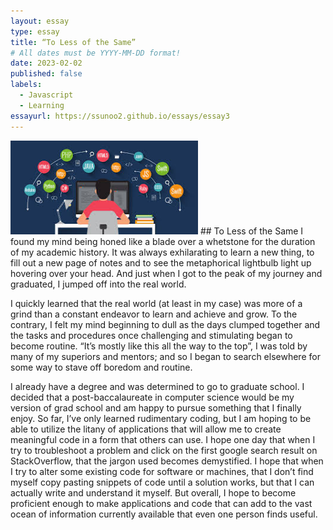 ```yaml
---
layout: essay
type: essay
title: “To Less of the Same”
# All dates must be YYYY-MM-DD format!
date: 2023-02-02
published: false
labels:
  - Javascript
  - Learning
essayurl: https://ssunoo2.github.io/essays/essay3
---
```

  
  
 
  <img width="300px" class="rounded float-start pe-4" src="../img/essay3.jpg">
## To Less of the Same
I found my mind being honed like a blade over a whetstone for the duration of my academic history. It was always exhilarating to learn a new thing, to fill out a new page of notes and to see the metaphorical lightbulb light up hovering over your head. And just when I got to the peak of my journey and graduated, I jumped off into the real world. 

I quickly learned that the real world (at least in my case) was more of a grind than a constant endeavor to learn and achieve and grow. To the contrary, I felt my mind beginning to dull as the days clumped together and the tasks and procedures once challenging and stimulating began to become routine. “It’s mostly like this all the way to the top”, I was told by many of my superiors and mentors; and so I began to search elsewhere for some way to stave off boredom and routine. 

I already have a degree and was determined to go to graduate school. I decided that a post-baccalaureate in computer science would be my version of grad school and am happy to pursue something that I finally enjoy.  So far, I’ve only learned rudimentary coding, but I am hoping to be able to utilize the litany of applications that will allow me to create meaningful code in a form that others can use. I hope one day that when I try to troubleshoot a problem and click on the first google search result on StackOverflow, that the jargon used becomes demystified. I hope that when I try to alter some existing code for software or machines, that I don’t find myself copy pasting snippets of code  until a solution works, but that I can actually write and understand it myself. But overall, I hope to become proficient enough to make applications and code that can add to the vast ocean of information currently available that even one person finds useful. 
